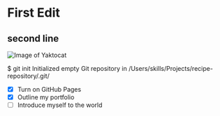 # First Edit
## second line
 ![Image of Yaktocat](https://octodex.github.com/images/yaktocat.png)
 
$ git init
Initialized empty Git repository in /Users/skills/Projects/recipe-repository/.git/
 - [x] Turn on GitHub Pages
 - [x] Outline my portfolio
 - [ ] Introduce myself to the world
